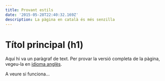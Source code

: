 ```yaml
---
title: Provant estils
date: '2015-05-28T22:40:32.169Z'
description: La pàgina en català és més senzilla
---
```


# Títol principal (h1)

Aquí hi va un paràgraf de text. Per provar la versió completa de la pàgina, vegeu-la en [idioma anglès](../../en/testing-styles/).

A veure si funciona...

